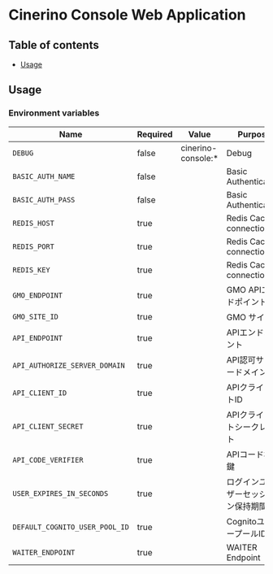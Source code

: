 # Cinerino Console Web Application

## Table of contents

* [Usage](#usage)

## Usage

### Environment variables

| Name                           | Required | Value              | Purpose                |
|--------------------------------|----------|--------------------|------------------------|
| `DEBUG`                        | false    | cinerino-console:* | Debug                  |
| `BASIC_AUTH_NAME`              | false    |                    | Basic Authentication   |
| `BASIC_AUTH_PASS`              | false    |                    | Basic Authentication   |
| `REDIS_HOST`                   | true     |                    | Redis Cache connection |
| `REDIS_PORT`                   | true     |                    | Redis Cache connection |
| `REDIS_KEY`                    | true     |                    | Redis Cache connection |
| `GMO_ENDPOINT`                 | true     |                    | GMO APIエンドポイント         |
| `GMO_SITE_ID`                  | true     |                    | GMO サイトID              |
| `API_ENDPOINT`                 | true     |                    | APIエンドポイント             |
| `API_AUTHORIZE_SERVER_DOMAIN`  | true     |                    | API認可サーバードメイン          |
| `API_CLIENT_ID`                | true     |                    | APIクライアントID            |
| `API_CLIENT_SECRET`            | true     |                    | APIクライアントシークレット        |
| `API_CODE_VERIFIER`            | true     |                    | APIコード検証鍵              |
| `USER_EXPIRES_IN_SECONDS`      | true     |                    | ログインユーザーセッション保持期間      |
| `DEFAULT_COGNITO_USER_POOL_ID` | true     |                    | CognitoユーザープールID       |
| `WAITER_ENDPOINT`              | true     |                    | WAITER Endpoint        |

